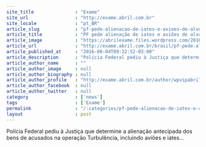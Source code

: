 ```yaml
---
site_title               : "Exame"
site_url                 : "http://exame.abril.com.br"
site_locale              : "pt_BR"
article_slug             : "pf-pede-alienacao-de-iates-e-avioes-de-alvos-de-operacao"
article_title            : "PF pede alienação de iates e aviões de alvos de operação"
article_image            : "https://abrilexame.files.wordpress.com/2016/09/size_960_16_9_atracadouro3.jpg?quality=70&strip=all&w=960"
article_url              : "http://exame.abril.com.br/brasil/pf-pede-alienacao-de-iates-e-avioes-de-alvos-de-operacao/"
article_published_at     : "2016-08-04T09:22:52-03:00"
article_description      : "Polícia Federal pediu à Justiça que determine a alienação antecipada dos bens de acusados na operação Turbulência, incluindo aviões e iates..."
article_author_name      : ""
article_author_image     : null
article_author_biography : null
article_author_profile   : "http://exame.abril.com.br/author/wpvipabril/"
article_author_facebook  : null
article_author_twitter   : null
category                 : ['news']
tags                     : ['Exame']
permalink                : "/:categories/pf-pede-alienacao-de-iates-e-avioes-de-alvos-de-operacao/"
layout                   : post
---
```


Polícia Federal pediu à Justiça que determine a alienação antecipada dos bens de acusados na operação Turbulência, incluindo aviões e iates...
